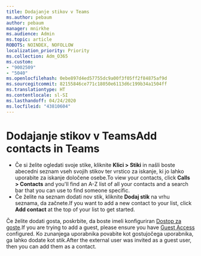 ```yaml
---
title: Dodajanje stikov v Teams
ms.author: pebaum
author: pebaum
manager: mnirkhe
ms.audience: Admin
ms.topic: article
ROBOTS: NOINDEX, NOFOLLOW
localization_priority: Priority
ms.collection: Adm_O365
ms.custom:
- "9002509"
- "5040"
ms.openlocfilehash: 0ebe897d4ed57755dc9a00f3f05ff2f84875af9d
ms.sourcegitcommit: 82155846ce771c18050e6113d6c199b34a1504ff
ms.translationtype: HT
ms.contentlocale: sl-SI
ms.lasthandoff: 04/24/2020
ms.locfileid: "43810604"
---
```

# <a name="add-contacts-in-teams"></a><span data-ttu-id="81078-102">Dodajanje stikov v Teams</span><span class="sxs-lookup"><span data-stu-id="81078-102">Add contacts in Teams</span></span>

- <span data-ttu-id="81078-103">Če si želite ogledati svoje stike, kliknite **Klici > Stiki** in našli boste abecedni seznam vseh svojih stikov ter vrstico za iskanje, ki jo lahko uporabite za iskanje določene osebe.</span><span class="sxs-lookup"><span data-stu-id="81078-103">To view your contacts, click **Calls > Contacts** and you'll find an A-Z list of all your contacts and a search bar that you can use to find someone specific.</span></span> 
- <span data-ttu-id="81078-104">Če želite na seznam dodati nov stik, kliknite **Dodaj stik** na vrhu seznama, da začnete.</span><span class="sxs-lookup"><span data-stu-id="81078-104">If you want to add a new contact to your list, click **Add contact** at the top of your list to get started.</span></span>

<span data-ttu-id="81078-105">Če želite dodati gosta, poskrbite, da boste imeli konfiguriran [Dostop za goste](https://docs.microsoft.com/microsoftteams/set-up-guests).</span><span class="sxs-lookup"><span data-stu-id="81078-105">If you are trying to add a guest, please ensure you have [Guest Access](https://docs.microsoft.com/microsoftteams/set-up-guests) configured.</span></span> <span data-ttu-id="81078-106">Ko zunanjega uporabnika povabite kot gostujočega uporabnika, ga lahko dodate kot stik.</span><span class="sxs-lookup"><span data-stu-id="81078-106">After the external user was invited as a guest user, then you can add them as a contact.</span></span>
